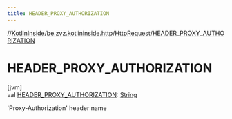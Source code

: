 ```yaml
---
title: HEADER_PROXY_AUTHORIZATION
---
```

//[KotlinInside](../../../index.html)/[be.zvz.kotlininside.http](../index.html)/[HttpRequest](index.html)/[HEADER_PROXY_AUTHORIZATION](-h-e-a-d-e-r_-p-r-o-x-y_-a-u-t-h-o-r-i-z-a-t-i-o-n.html)



# HEADER_PROXY_AUTHORIZATION



[jvm]\
val [HEADER_PROXY_AUTHORIZATION](-h-e-a-d-e-r_-p-r-o-x-y_-a-u-t-h-o-r-i-z-a-t-i-o-n.html): [String](https://docs.oracle.com/javase/7/docs/api/java/lang/String.html)



'Proxy-Authorization' header name




